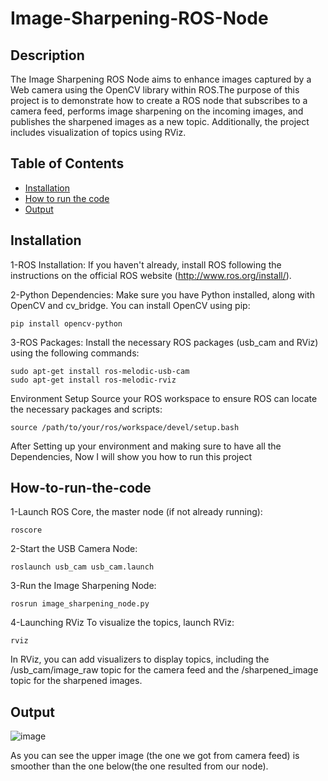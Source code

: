 # Image-Sharpening-ROS-Node


## Description

The Image Sharpening ROS Node aims to enhance images captured by a Web camera using the OpenCV library within ROS.The purpose of this project is to demonstrate how to create a ROS node that subscribes to a camera feed, performs image sharpening on the incoming images, and publishes the sharpened images as a new topic. Additionally, the project includes visualization of topics using RViz.


## Table of Contents

- [Installation](#installation)
- [How to run the code](#How-to-run-the-code)
- [Output](#Output)


## Installation

1-ROS Installation: If you haven't already, install ROS following the instructions on the official ROS website (http://www.ros.org/install/).



2-Python Dependencies: Make sure you have Python installed, along with OpenCV and cv_bridge. You can install OpenCV using pip:

```
pip install opencv-python
```



3-ROS Packages: Install the necessary ROS packages (usb_cam and RViz) using the following commands:

```
sudo apt-get install ros-melodic-usb-cam
sudo apt-get install ros-melodic-rviz
```


Environment Setup
Source your ROS workspace to ensure ROS can locate the necessary packages and scripts:

```
source /path/to/your/ros/workspace/devel/setup.bash
```



After Setting up your environment and making sure to have all the Dependencies, Now I will show you how to run this project



## How-to-run-the-code

1-Launch ROS Core, the master node (if not already running):

```
roscore
```

2-Start the USB Camera Node:

```
roslaunch usb_cam usb_cam.launch
```

3-Run the Image Sharpening Node:

```
rosrun image_sharpening_node.py

```


4-Launching RViz
To visualize the topics, launch RViz:

```
rviz
```

In RViz, you can add visualizers to display topics, including the /usb_cam/image_raw topic for the camera feed and the /sharpened_image topic for the sharpened images.



## Output

![image](https://github.com/AmiraAlkafoury/Image-Sharpening-ROS-Node/assets/108875740/7abfc739-1519-4018-9558-bd220d3ea410)

As you can see the upper image (the one we got from camera feed) is smoother than the one below(the one resulted from our node).
